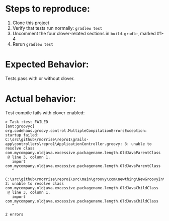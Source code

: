 # Steps to reproduce:

1) Clone this project
2) Verify that tests run normally:
 ```gradlew test```
3) Uncomment the four clover-related sections in ```build.gradle```, marked #1-4
4) Rerun ```gradlew test```

# Expected Behavior:

Tests pass with or without clover.

# Actual behavior:

Test compile fails with clover enabled:
```
> Task :test FAILED
[ant:groovyc] org.codehaus.groovy.control.MultipleCompilationErrorsException: startup failed:
C:\src\github\rmorrise\repro1\grails-app\controllers\repro1\ApplicationController.groovy: 3: unable to resolve class com.mycompany.oldjava.excessive.packagename.length.OldJavaParentClass
 @ line 3, column 1.
   import com.mycompany.oldjava.excessive.packagename.length.OldJavaParentClass
   ^

C:\src\github\rmorrise\repro1\src\main\groovy\com\newthing\NewGroovyInterface.groovy: 3: unable to resolve class com.mycompany.oldjava.excessive.packagename.length.OldJavaChildClass
 @ line 3, column 1.
   import com.mycompany.oldjava.excessive.packagename.length.OldJavaChildClass
   ^

2 errors
```
